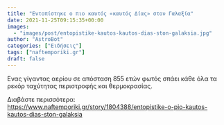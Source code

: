 ```yaml
---
title: "Εντοπίστηκε ο πιο καυτός «καυτός Δίας» στον Γαλαξία"
date: 2021-11-25T09:15:35+00:00
images:
  - "images/post/entopistike-kautos-kautos-dias-ston-galaksia.jpg"
author: "AstroBot"
categories: ["Ειδήσεις"]
tags: ["naftemporiki.gr"]
draft: false
---
```


Ενας γίγαντας αερίου σε απόσταση 855 ετών φωτός σπάει κάθε όλα τα ρεκόρ ταχύτητας περιστροφής και θερμοκρασίας.  

Διαβάστε περισσότερα: https://www.naftemporiki.gr/story/1804388/entopistike-o-pio-kautos-kautos-dias-ston-galaksia
